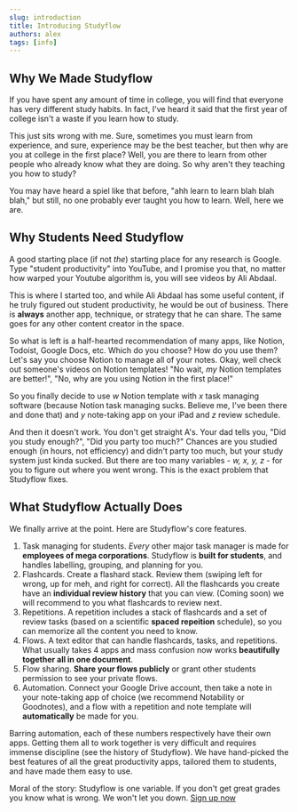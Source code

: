 ```yaml
---
slug: introduction
title: Introducing Studyflow
authors: alex
tags: [info]
---
```


## Why We Made Studyflow

If you have spent any amount of time in college, you will find that everyone has very different study habits. In fact, I've heard it said that the first year of college isn't a waste if you learn how to study.

This just sits wrong with me. Sure, sometimes you must learn from experience, and sure, experience may be the best teacher, but then why are you at college in the first place? Well, you are there to learn from other people who already know what they are doing. So why aren't they teaching you how to study?

You may have heard a spiel like that before, "ahh learn to learn blah blah blah," but still, no one probably ever taught you how to learn. Well, here we are.

## Why Students Need Studyflow

A good starting place (if not <i>the</i>) starting place for any research is Google. Type "student productivity" into YouTube, and I promise you that, no matter how warped your Youtube algorithm is, you will see videos by Ali Abdaal.

This is where I started too, and while Ali Abdaal has some useful content, if he truly figured out student productivity, he would be out of business. There is **always** another app, technique, or strategy that he can share. The same goes for any other content creator in the space.

So what is left is a half-hearted recommendation of many apps, like Notion, Todoist, Google Docs, etc. Which do you choose? How do you use them? Let's say you choose Notion to manage all of your notes. Okay, well check out someone's videos on Notion templates! "No wait, <i>my</i> Notion templates are better!", "No, why are you using Notion in the first place!"

So you finally decide to use <i>w</i> Notion template with <i>x</i> task managing software (because Notion task managing sucks. Believe me, I've been there and done that) and <i>y</i> note-taking app on your iPad and <i>z</i> review schedule.

And then it doesn't work. You don't get straight A's. Your dad tells you, "Did you study enough?", "Did you party too much?" Chances are you studied enough (in hours, not efficiency) and didn't party too much, but your study system just kinda sucked. But there are too many variables - <i>w, x, y, z</i> - for you to figure out where you went wrong. This is the exact problem that Studyflow fixes.

## What Studyflow Actually Does

We finally arrive at the point. Here are Studyflow's core features.

1. Task managing for students. <i>Every</i> other major task manager is made for **employees of mega corporations**. Studyflow is **built for students**, and handles labelling, grouping, and planning for you.
2. Flashcards. Create a flashard stack. Review them (swiping left for wrong, up for meh, and right for correct). All the flashcards you create have an **individual review history** that you can view. (Coming soon) we will recommend to you what flashcards to review next.
3. Repetitions. A repetition includes a stack of flashcards and a set of review tasks (based on a scientific **spaced repeition** schedule), so you can memorize all the content you need to know.
4. Flows. A text editor that can handle flashcards, tasks, and repetitions. What usually takes 4 apps and mass confusion now works **beautifully together all in one document**.
5. Flow sharing. **Share your flows publicly** or grant other students permission to see your private flows.
6. Automation. Connect your Google Drive account, then take a note in your note-taking app of choice (we recommend Notability or Goodnotes), and a flow with a repetition and note template will **automatically** be made for you.

Barring automation, each of these numbers respectively have their own apps. Getting them all to work together is very difficult and requires immense discipline (see the history of Studyflow). We have hand-picked the best features of all the great productivity apps, tailored them to students, and have made them easy to use.

Moral of the story: Studyflow is one variable. If you don't get great grades you know what is wrong. We won't let you down. [Sign up now](https://studyflow.ai/login)
